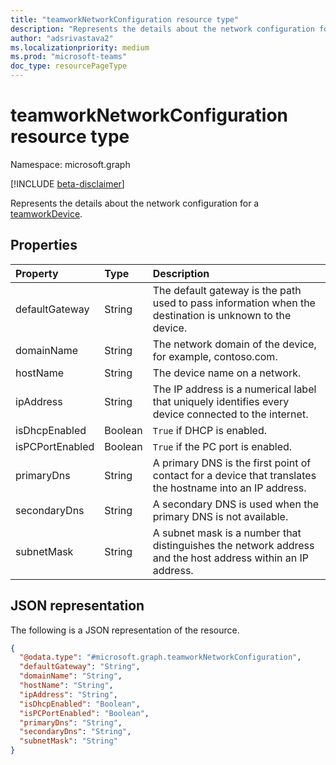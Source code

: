 ```yaml
---
title: "teamworkNetworkConfiguration resource type"
description: "Represents the details about the network configuration for a device."
author: "adsrivastava2"
ms.localizationpriority: medium
ms.prod: "microsoft-teams"
doc_type: resourcePageType
---
```


# teamworkNetworkConfiguration resource type

Namespace: microsoft.graph

[!INCLUDE [beta-disclaimer](../../includes/beta-disclaimer.md)]

Represents the details about the network configuration for a [teamworkDevice](../resources/teamworkdevice.md).

## Properties
|Property|Type|Description|
|:---|:---|:---|
|defaultGateway|String|The default gateway is the path used to pass information when the destination is unknown to the device.|
|domainName|String|The network domain of the device, for example, contoso.com.|
|hostName|String|The device name on a network.|
|ipAddress|String|The IP address is a numerical label that uniquely identifies every device connected to the internet.|
|isDhcpEnabled|Boolean|`True` if DHCP is enabled.|
|isPCPortEnabled|Boolean|`True` if the PC port is enabled.|
|primaryDns|String|A primary DNS is the first point of contact for a device that translates the hostname into an IP address.|
|secondaryDns|String|A secondary DNS is used when the primary DNS is not available.|
|subnetMask|String|A subnet mask is a number that distinguishes the network address and the host address within an IP address.|


## JSON representation
The following is a JSON representation of the resource.
<!-- {
  "blockType": "resource",
  "@odata.type": "microsoft.graph.teamworkNetworkConfiguration"
}
-->
``` json
{
  "@odata.type": "#microsoft.graph.teamworkNetworkConfiguration",
  "defaultGateway": "String",
  "domainName": "String",
  "hostName": "String",
  "ipAddress": "String",
  "isDhcpEnabled": "Boolean",
  "isPCPortEnabled": "Boolean",
  "primaryDns": "String",
  "secondaryDns": "String",
  "subnetMask": "String"
}
```


